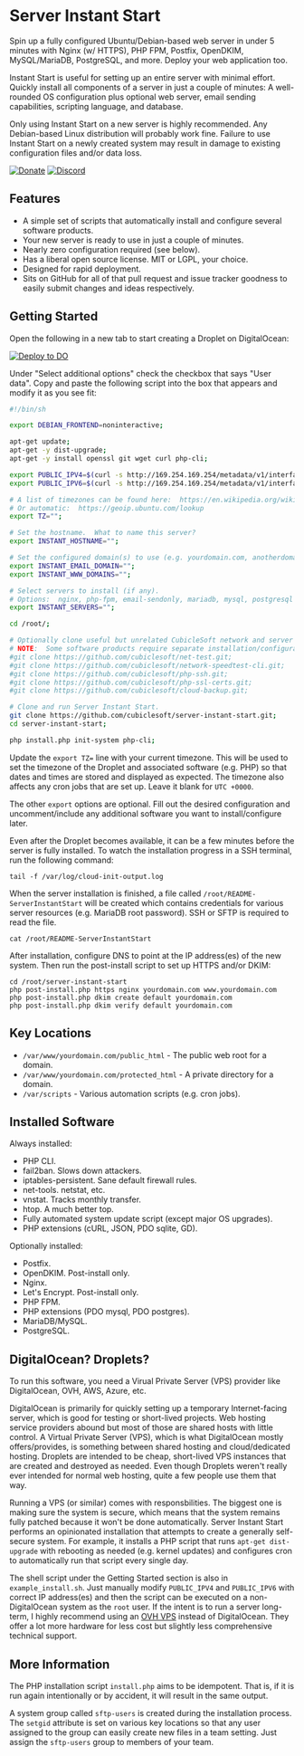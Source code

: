 Server Instant Start
====================

Spin up a fully configured Ubuntu/Debian-based web server in under 5 minutes with Nginx (w/ HTTPS), PHP FPM, Postfix, OpenDKIM, MySQL/MariaDB, PostgreSQL, and more.  Deploy your web application too.

Instant Start is useful for setting up an entire server with minimal effort.  Quickly install all components of a server in just a couple of minutes:  A well-rounded OS configuration plus optional web server, email sending capabilities, scripting language, and database.

Only using Instant Start on a new server is highly recommended.  Any Debian-based Linux distribution will probably work fine.  Failure to use Instant Start on a newly created system may result in damage to existing configuration files and/or data loss.

[![Donate](https://cubiclesoft.com/res/donate-shield.png)](https://cubiclesoft.com/donate/) [![Discord](https://img.shields.io/discord/777282089980526602?label=chat&logo=discord)](https://cubiclesoft.com/product-support/github/)

Features
--------

* A simple set of scripts that automatically install and configure several software products.
* Your new server is ready to use in just a couple of minutes.
* Nearly zero configuration required (see below).
* Has a liberal open source license.  MIT or LGPL, your choice.
* Designed for rapid deployment.
* Sits on GitHub for all of that pull request and issue tracker goodness to easily submit changes and ideas respectively.

Getting Started
---------------

Open the following in a new tab to start creating a Droplet on DigitalOcean:

[![Deploy to DO](https://mp-assets1.sfo2.digitaloceanspaces.com/deploy-to-do/do-btn-blue.svg)](https://cloud.digitalocean.com/droplets/new?size=s-1vcpu-1gb&distro=ubuntu&options=ipv6)

Under "Select additional options" check the checkbox that says "User data".  Copy and paste the following script into the box that appears and modify it as you see fit:

```sh
#!/bin/sh

export DEBIAN_FRONTEND=noninteractive;

apt-get update;
apt-get -y dist-upgrade;
apt-get -y install openssl git wget curl php-cli;

export PUBLIC_IPV4=$(curl -s http://169.254.169.254/metadata/v1/interfaces/public/0/ipv4/address);
export PUBLIC_IPV6=$(curl -s http://169.254.169.254/metadata/v1/interfaces/public/0/ipv6/address);

# A list of timezones can be found here:  https://en.wikipedia.org/wiki/List_of_tz_database_time_zones
# Or automatic:  https://geoip.ubuntu.com/lookup
export TZ="";

# Set the hostname.  What to name this server?
export INSTANT_HOSTNAME="";

# Set the configured domain(s) to use (e.g. yourdomain.com, anotherdomain.com).
export INSTANT_EMAIL_DOMAIN="";
export INSTANT_WWW_DOMAINS="";

# Select servers to install (if any).
# Options:  nginx, php-fpm, email-sendonly, mariadb, mysql, postgresql
export INSTANT_SERVERS="";

cd /root/;

# Optionally clone useful but unrelated CubicleSoft network and server management software.
# NOTE:  Some software products require separate installation/configuration (e.g. Cloud Backup is not magical).
#git clone https://github.com/cubiclesoft/net-test.git;
#git clone https://github.com/cubiclesoft/network-speedtest-cli.git;
#git clone https://github.com/cubiclesoft/php-ssh.git;
#git clone https://github.com/cubiclesoft/php-ssl-certs.git;
#git clone https://github.com/cubiclesoft/cloud-backup.git;

# Clone and run Server Instant Start.
git clone https://github.com/cubiclesoft/server-instant-start.git;
cd server-instant-start;

php install.php init-system php-cli;
```

Update the `export TZ=` line with your current timezone.  This will be used to set the timezone of the Droplet and associated software (e.g. PHP) so that dates and times are stored and displayed as expected.  The timezone also affects any cron jobs that are set up.  Leave it blank for `UTC +0000`.

The other `export` options are optional.  Fill out the desired configuration and uncomment/include any additional software you want to install/configure later.

Even after the Droplet becomes available, it can be a few minutes before the server is fully installed.  To watch the installation progress in a SSH terminal, run the following command:

`tail -f /var/log/cloud-init-output.log`

When the server installation is finished, a file called `/root/README-ServerInstantStart` will be created which contains credentials for various server resources (e.g. MariaDB root password).  SSH or SFTP is required to read the file.

```
cat /root/README-ServerInstantStart
```

After installation, configure DNS to point at the IP address(es) of the new system.  Then run the post-install script to set up HTTPS and/or DKIM:

```
cd /root/server-instant-start
php post-install.php https nginx yourdomain.com www.yourdomain.com
php post-install.php dkim create default yourdomain.com
php post-install.php dkim verify default yourdomain.com
```

Key Locations
-------------

* `/var/www/yourdomain.com/public_html` - The public web root for a domain.
* `/var/www/yourdomain.com/protected_html` - A private directory for a domain.
* `/var/scripts` - Various automation scripts (e.g. cron jobs).

Installed Software
------------------

Always installed:

* PHP CLI.
* fail2ban.  Slows down attackers.
* iptables-persistent.  Sane default firewall rules.
* net-tools.  netstat, etc.
* vnstat.  Tracks monthly transfer.
* htop.  A much better top.
* Fully automated system update script (except major OS upgrades).
* PHP extensions (cURL, JSON, PDO sqlite, GD).

Optionally installed:

* Postfix.
* OpenDKIM.  Post-install only.
* Nginx.
* Let's Encrypt.  Post-install only.
* PHP FPM.
* PHP extensions (PDO mysql, PDO postgres).
* MariaDB/MySQL.
* PostgreSQL.

DigitalOcean?  Droplets?
------------------------

To run this software, you need a Virual Private Server (VPS) provider like DigitalOcean, OVH, AWS, Azure, etc.

DigitalOcean is primarily for quickly setting up a temporary Internet-facing server, which is good for testing or short-lived projects.  Web hosting service providers abound but most of those are shared hosts with little control.  A Virtual Private Server (VPS), which is what DigitalOcean mostly offers/provides, is something between shared hosting and cloud/dedicated hosting.  Droplets are intended to be cheap, short-lived VPS instances that are created and destroyed as needed.  Even though Droplets weren't really ever intended for normal web hosting, quite a few people use them that way.

Running a VPS (or similar) comes with responsbilities.  The biggest one is making sure the system is secure, which means that the system remains fully patched because it won't be done automatically.  Server Instant Start performs an opinionated installation that attempts to create a generally self-secure system.  For example, it installs a PHP script that runs `apt-get dist-upgrade` with rebooting as needed (e.g. kernel updates) and configures cron to automatically run that script every single day.

The shell script under the Getting Started section is also in `example_install.sh`.  Just manually modify `PUBLIC_IPV4` and `PUBLIC_IPV6` with correct IP address(es) and then the script can be executed on a non-DigitalOcean system as the `root` user.  If the intent is to run a server long-term, I highly recommend using an [OVH VPS](https://www.ovhcloud.com/en/vps/cheap-vps/) instead of DigitalOcean.  They offer a lot more hardware for less cost but slightly less comprehensive technical support.

More Information
----------------

The PHP installation script `install.php` aims to be idempotent.  That is, if it is run again intentionally or by accident, it will result in the same output.

A system group called `sftp-users` is created during the installation process.  The `setgid` attribute is set on various key locations so that any user assigned to the group can easily create new files in a team setting.  Just assign the `sftp-users` group to members of your team.
